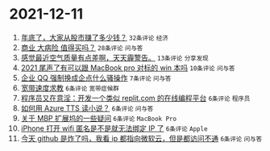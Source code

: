 # 2021-12-11

1. [年底了，大家从股市赚了多少钱？](https://www.v2ex.com/t/821483) `32条评论` `经济`
1. [商业 大病险 值得买吗？](https://www.v2ex.com/t/821461) `28条评论` `问与答`
1. [感觉最近空气质量有点差啊，天天霾警告。](https://www.v2ex.com/t/821472) `13条评论` `分享发现`
1. [2021 尾声了有可以跟 MacBook pro 对标的 win 本吗](https://www.v2ex.com/t/821486) `10条评论` `问与答`
1. [企业 QQ 强制换成企点什么骚操作](https://www.v2ex.com/t/821464) `7条评论` `问与答`
1. [宽带速度求教](https://www.v2ex.com/t/821492) `6条评论` `宽带症候群`
1. [程序员又在意淫：开发一个类似 replit.com 的在线编程平台](https://www.v2ex.com/t/821487) `6条评论` `程序员`
1. [如何用 Azure TTS 读小说？](https://www.v2ex.com/t/821475) `6条评论` `问与答`
1. [关于 MBP 扩展坞的一些疑问](https://www.v2ex.com/t/821468) `6条评论` `MacBook Pro`
1. [iPhone 打开 wifi 匿名是不是就无法绑定 IP 了](https://www.v2ex.com/t/821466) `6条评论` `Apple`
1. [今天 github 是炸了吗，我看 ip 都指向微软云，但是都访问不通](https://www.v2ex.com/t/821463) `6条评论` `问与答`
